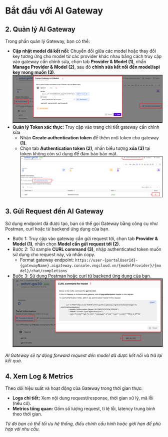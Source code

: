 # Bắt đầu với AI Gateway



## 2. **Quản lý AI Gateway**

Trong phần quản lý Gateway, bạn có thể:

* **Cập nhật model đã kết nối:** Chuyển đổi giữa các model hoặc thay đổi key tương ứng cho model từ các provider khác nhau bằng cách truy cập vào gateway cần chỉnh sửa, chọn tab **Provider & Model (1)**, nhấn **Manage Provider & Model (2)**, sau đó **chỉnh sửa kết nối đến model/api key mong muốn (3)**. ![](<../../.gitbook/assets/manage_p (1).png>)
* **Quản lý Token xác thực:** Truy cập vào trang chi tiết gateway cần chỉnh sửa&#x20;
  * Nhân **Create authentication token** để thêm mới token cho gateway **(1)**.
  * Chọn tab **Authentication token (2)**, nhấn biểu tượng **xóa (3)** tại token không còn sử dụng để đảm bảo bảo mật. ![](<../../.gitbook/assets/m_p (2).png>)

## 3. **Gửi Request đến AI Gateway**

Sử dụng endpoint đã được tạo, bạn có thể gọi Gateway bằng công cụ như Postman, curl hoặc từ backend ứng dụng của bạn.

* Bước 1: Truy cập vào gateway cần gửi request tới, chọn tab **Provider & Model (1)**, nhấn chọn **Model cần gửi request tới (2)**.
* Bước 2: Từ sample **CURL command (3)**, nhập authenticated token muốn sử dụng cho request này, và nhấn copy.
  * Format gateway endpoint: `https://user-{portalUserId}-{gatewayName}.aigateway.console.vngcloud.vn/{modelProvider}/{model}/chat/completions`
* Bước 3: Sử dụng Postman hoặc curl từ backend ứng dụng của bạn. ![](<../../.gitbook/assets/m_p (3).png>)

_AI Gateway sẽ tự động forward request đến model đã được kết nối và trả lại kết quả._

## 4. **Xem Log & Metrics**

Theo dõi hiệu suất và hoạt động của Gateway trong thời gian thực:

* **Logs chi tiết:** Xem nội dung request/response, thời gian xử lý, mã lỗi (nếu có).
* **Metrics tổng quan:** Gồm số lượng request, tỉ lệ lỗi, latency trung bình theo thời gian.

_Từ đó bạn có thể tối ưu hệ thống, điều chỉnh cấu hình hoặc giới hạn để phù hợp với nhu cầu._

